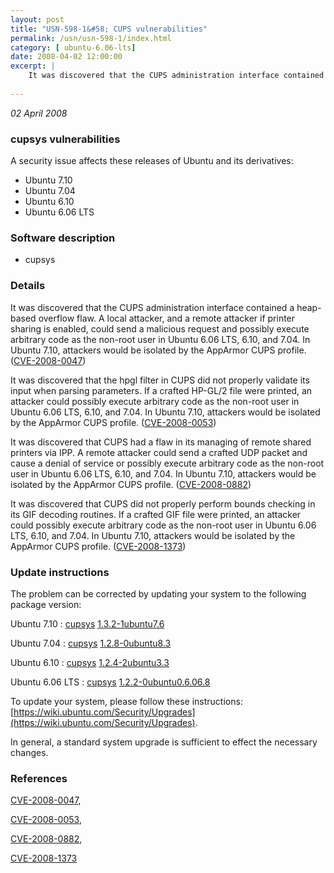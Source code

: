 ```yaml
---
layout: post
title: "USN-598-1&#58; CUPS vulnerabilities"
permalink: /usn/usn-598-1/index.html
category: [ ubuntu-6.06-lts]
date: 2008-04-02 12:00:00
excerpt: |
    It was discovered that the CUPS administration interface contained a heap- based overflow flaw. A local attacker, and a remote attacker if printer sharing is enabled, could send a malicious request and possibly execute arbitrary code as the non-root user in Ubuntu 6.06 LTS, 6.10, and 7.04. In Ubuntu 7.10, attackers would be isolated by the AppArmor CUPS profile. ([CVE-2008-0047](http://people.ubuntu.com/~ubuntu-security/cve/CVE-2008-0047))
    
--- 
```

 
 

*02 April 2008*

### cupsys vulnerabilities

A security issue affects these releases of Ubuntu and its derivatives:

* Ubuntu 7.10
* Ubuntu 7.04
* Ubuntu 6.10
* Ubuntu 6.06 LTS

### Software description

* cupsys 

### Details

It was discovered that the CUPS administration interface contained a heap- based overflow flaw. A local attacker, and a remote attacker if printer sharing is enabled, could send a malicious request and possibly execute arbitrary code as the non-root user in Ubuntu 6.06 LTS, 6.10, and 7.04. In Ubuntu 7.10, attackers would be isolated by the AppArmor CUPS profile. ([CVE-2008-0047](http://people.ubuntu.com/~ubuntu-security/cve/CVE-2008-0047))

It was discovered that the hpgl filter in CUPS did not properly validate its input when parsing parameters. If a crafted HP-GL/2 file were printed, an attacker could possibly execute arbitrary code as the non-root user in Ubuntu 6.06 LTS, 6.10, and 7.04. In Ubuntu 7.10, attackers would be isolated by the AppArmor CUPS profile. ([CVE-2008-0053](http://people.ubuntu.com/~ubuntu-security/cve/CVE-2008-0053))

It was discovered that CUPS had a flaw in its managing of remote shared printers via IPP. A remote attacker could send a crafted UDP packet and cause a denial of service or possibly execute arbitrary code as the non-root user in Ubuntu 6.06 LTS, 6.10, and 7.04. In Ubuntu 7.10, attackers would be isolated by the AppArmor CUPS profile. ([CVE-2008-0882](http://people.ubuntu.com/~ubuntu-security/cve/CVE-2008-0882))

It was discovered that CUPS did not properly perform bounds checking in its GIF decoding routines. If a crafted GIF file were printed, an attacker could possibly execute arbitrary code as the non-root user in Ubuntu 6.06 LTS, 6.10, and 7.04. In Ubuntu 7.10, attackers would be isolated by the AppArmor CUPS profile. ([CVE-2008-1373](http://people.ubuntu.com/~ubuntu-security/cve/CVE-2008-1373)) 

### Update instructions

The problem can be corrected by updating your system to the following package version:

Ubuntu 7.10
 : [cupsys](https://launchpad.net/ubuntu/+source/cupsys) <span> [1.3.2-1ubuntu7.6](https://launchpad.net/ubuntu/+source/cupsys/1.3.2-1ubuntu7.6) </span> 

Ubuntu 7.04
 : [cupsys](https://launchpad.net/ubuntu/+source/cupsys) <span> [1.2.8-0ubuntu8.3](https://launchpad.net/ubuntu/+source/cupsys/1.2.8-0ubuntu8.3) </span> 

Ubuntu 6.10
 : [cupsys](https://launchpad.net/ubuntu/+source/cupsys) <span> [1.2.4-2ubuntu3.3](https://launchpad.net/ubuntu/+source/cupsys/1.2.4-2ubuntu3.3) </span> 

Ubuntu 6.06 LTS
 : [cupsys](https://launchpad.net/ubuntu/+source/cupsys) <span> [1.2.2-0ubuntu0.6.06.8](https://launchpad.net/ubuntu/+source/cupsys/1.2.2-0ubuntu0.6.06.8) </span> 

To update your system, please follow these instructions: [https://wiki.ubuntu.com/Security/Upgrades](https://wiki.ubuntu.com/Security/Upgrades).

In general, a standard system upgrade is sufficient to effect the necessary changes. 

### References

 
 [CVE-2008-0047](http://people.ubuntu.com/~ubuntu-security/cve/CVE-2008-0047), 

 [CVE-2008-0053](http://people.ubuntu.com/~ubuntu-security/cve/CVE-2008-0053), 

 [CVE-2008-0882](http://people.ubuntu.com/~ubuntu-security/cve/CVE-2008-0882), 

 [CVE-2008-1373](http://people.ubuntu.com/~ubuntu-security/cve/CVE-2008-1373)
 


